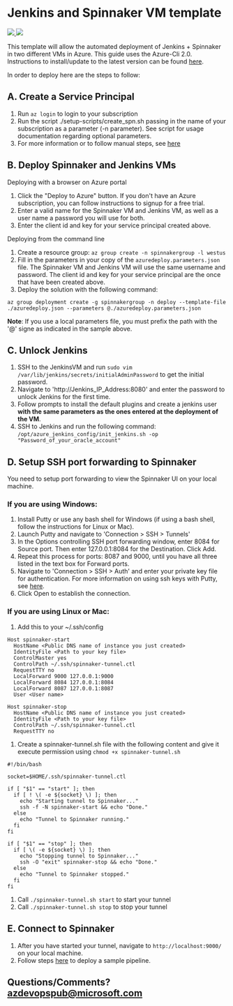 # Jenkins and Spinnaker VM template

<a href="https://portal.azure.com/#create/Microsoft.Template/uri/https%3A%2F%2Fraw.githubusercontent.com%2Fazure%2Fazure-quickstart-templates%2Fmaster%2Fspinnaker-jenkins-to-vmss%2Fazuredeploy.json" target="_blank">
  <img src="http://azuredeploy.net/deploybutton.png"/>
</a>
<a href="http://armviz.io/#/?load=https%3A%2F%2Fraw.githubusercontent.com%2Fazure%2Fazure-quickstart-templates%2Fmaster%2Fspinnaker-jenkins-to-vmss%2Fazuredeploy.json" target="_blank">
  <img src="http://armviz.io/visualizebutton.png"/>
</a>

This template will allow the automated deployment of Jenkins + Spinnaker in two different VMs in Azure.  This guide uses the Azure-Cli 2.0.  Instructions to install/update to the latest version can be found [here](https://docs.microsoft.com/en-us/cli/azure/install-az-cli2).
 
In order to deploy here are the steps to follow: 

## A. Create a Service Principal
1. Run `az login` to login to your subscription
1. Run the script ./setup-scripts/create_spn.sh passing in the name of your subscription as a parameter (-n parameter).  See script for usage documentation regarding optional parameters.
1. For more information or to follow manual steps, see [here](https://docs.microsoft.com/en-us/azure/container-service/container-service-kubernetes-service-principal#create-a-service-principal-in-azure-active-directory)

## B. Deploy Spinnaker and Jenkins VMs
Deploying with a browser on Azure portal 

1. Click the "Deploy to Azure" button. If you don't have an Azure subscription, you can follow instructions to signup for a free trial.
1. Enter a valid name for the Spinnaker VM and Jenkins VM, as well as a user name a password you will use for both.
1. Enter the client id and key for your service principal created above.

Deploying from the command line

1. Create a resource group: 
` az group create -n spinnakergroup -l westus `
1. Fill in the parameters in your copy of the ` azuredeploy.parameters.json ` file. The Spinnaker VM and Jenkins VM will use the same username and password. The client id and key for your service principal are the once that have been created above.
1. Deploy the solution with the following command: 

` az group deployment create -g spinnakergroup -n deploy --template-file ./azuredeploy.json --parameters @./azuredeploy.parameters.json `

**Note**: If you use a local parameters file, you must prefix the path with the '@' signe as indicated in the sample above.

## C. Unlock Jenkins
1. SSH to the JenkinsVM and run `sudo vim /var/lib/jenkins/secrets/initialAdminPassword` to get the initial password.
1. Navigate to 'http://Jenkins_IP_Address:8080' and enter the password to unlock Jenkins for the first time.
1. Follow prompts to install the default plugins and create a jenkins user **with the same parameters as the ones entered at the deployment of the VM**.
1. SSH to Jenkins and run the following command: ``/opt/azure_jenkins_config/init_jenkins.sh -op "Password_of_your_oracle_account" `` 

## D. Setup SSH port forwarding to Spinnaker
You need to setup port forwarding to view the Spinnaker UI on your local machine.

### If you are using Windows:
1. Install Putty or use any bash shell for Windows (if using a bash shell, follow the instructions for Linux or Mac).
1. Launch Putty and navigate to 'Connection > SSH > Tunnels'
1. In the Options controlling SSH port forwarding window, enter 8084 for Source port. Then enter 127.0.0.1:8084 for the Destination. Click Add.
1. Repeat this process for ports: 8087 and 9000, until you have all three listed in the text box for Forward ports.
1. Navigate to 'Connection > SSH > Auth' and enter your private key file for authentication. For more information on using ssh keys with Putty, see [here](https://docs.microsoft.com/azure/virtual-machines/virtual-machines-linux-ssh-from-windows#create-a-private-key-for-putty).
1. Click Open to establish the connection.

### If you are using Linux or Mac:
1. Add this to your ~/.ssh/config
  ```
  Host spinnaker-start
    HostName <Public DNS name of instance you just created>
    IdentityFile <Path to your key file>
    ControlMaster yes
    ControlPath ~/.ssh/spinnaker-tunnel.ctl
    RequestTTY no
    LocalForward 9000 127.0.0.1:9000
    LocalForward 8084 127.0.0.1:8084
    LocalForward 8087 127.0.0.1:8087
    User <User name>

  Host spinnaker-stop
    HostName <Public DNS name of instance you just created>
    IdentityFile <Path to your key file>
    ControlPath ~/.ssh/spinnaker-tunnel.ctl
    RequestTTY no
  ```
1. Create a spinnaker-tunnel.sh file with the following content and give it execute permission using `chmod +x spinnaker-tunnel.sh`
  ```
  #!/bin/bash

  socket=$HOME/.ssh/spinnaker-tunnel.ctl

  if [ "$1" == "start" ]; then
    if [ ! \( -e ${socket} \) ]; then
      echo "Starting tunnel to Spinnaker..."
      ssh -f -N spinnaker-start && echo "Done."
    else
      echo "Tunnel to Spinnaker running."
    fi
  fi

  if [ "$1" == "stop" ]; then
    if [ \( -e ${socket} \) ]; then
      echo "Stopping tunnel to Spinnaker..."
      ssh -O "exit" spinnaker-stop && echo "Done."
    else
      echo "Tunnel to Spinnaker stopped."
    fi
  fi
  ```
1. Call `./spinnaker-tunnel.sh start` to start your tunnel
1. Call `./spinnaker-tunnel.sh stop` to stop your tunnel


## E. Connect to Spinnaker 

1. After you have started your tunnel, navigate to `http://localhost:9000/` on your local machine.
1. Follow steps [here](http://www.spinnaker.io/docs/hello-spinnaker) to deploy a sample pipeline.

## Questions/Comments? azdevopspub@microsoft.com
